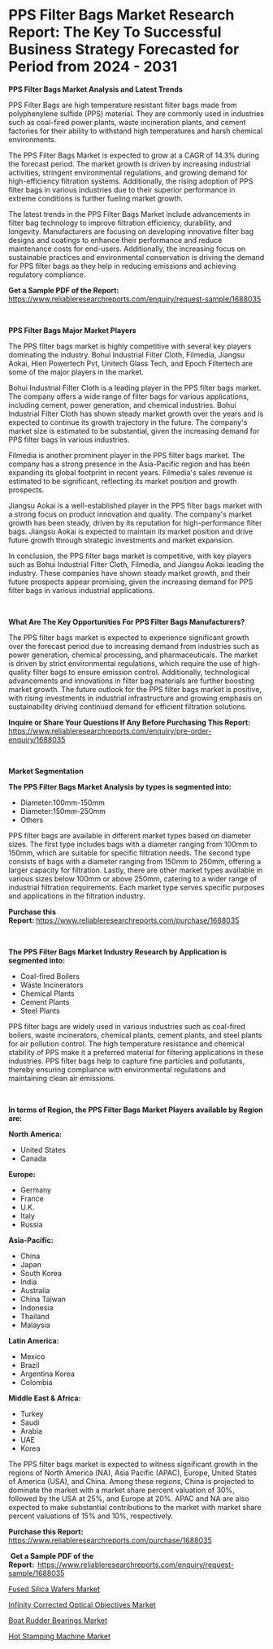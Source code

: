 <p><h1>PPS Filter Bags Market Research Report: The Key To Successful Business Strategy Forecasted for Period from 2024 - 2031</h1></p><p><strong>PPS Filter Bags Market Analysis and Latest Trends</strong></p>
<p><p>PPS Filter Bags are high temperature resistant filter bags made from polyphenylene sulfide (PPS) material. They are commonly used in industries such as coal-fired power plants, waste incineration plants, and cement factories for their ability to withstand high temperatures and harsh chemical environments.</p><p>The PPS Filter Bags Market is expected to grow at a CAGR of 14.3% during the forecast period. The market growth is driven by increasing industrial activities, stringent environmental regulations, and growing demand for high-efficiency filtration systems. Additionally, the rising adoption of PPS filter bags in various industries due to their superior performance in extreme conditions is further fueling market growth.</p><p>The latest trends in the PPS Filter Bags Market include advancements in filter bag technology to improve filtration efficiency, durability, and longevity. Manufacturers are focusing on developing innovative filter bag designs and coatings to enhance their performance and reduce maintenance costs for end-users. Additionally, the increasing focus on sustainable practices and environmental conservation is driving the demand for PPS filter bags as they help in reducing emissions and achieving regulatory compliance.</p></p>
<p><strong>Get a Sample PDF of the Report:&nbsp;</strong> <a href="https://www.reliableresearchreports.com/enquiry/request-sample/1688035">https://www.reliableresearchreports.com/enquiry/request-sample/1688035</a></p>
<p>&nbsp;</p>
<p><strong>PPS Filter Bags Major Market Players</strong></p>
<p><p>The PPS filter bags market is highly competitive with several key players dominating the industry. Bohui Industrial Filter Cloth, Filmedia, Jiangsu Aokai, Hien Powertech Pvt, Unitech Glass Tech, and Epoch Filtertech are some of the major players in the market.</p><p>Bohui Industrial Filter Cloth is a leading player in the PPS filter bags market. The company offers a wide range of filter bags for various applications, including cement, power generation, and chemical industries. Bohui Industrial Filter Cloth has shown steady market growth over the years and is expected to continue its growth trajectory in the future. The company's market size is estimated to be substantial, given the increasing demand for PPS filter bags in various industries.</p><p>Filmedia is another prominent player in the PPS filter bags market. The company has a strong presence in the Asia-Pacific region and has been expanding its global footprint in recent years. Filmedia's sales revenue is estimated to be significant, reflecting its market position and growth prospects.</p><p>Jiangsu Aokai is a well-established player in the PPS filter bags market with a strong focus on product innovation and quality. The company's market growth has been steady, driven by its reputation for high-performance filter bags. Jiangsu Aokai is expected to maintain its market position and drive future growth through strategic investments and market expansion.</p><p>In conclusion, the PPS filter bags market is competitive, with key players such as Bohui Industrial Filter Cloth, Filmedia, and Jiangsu Aokai leading the industry. These companies have shown steady market growth, and their future prospects appear promising, given the increasing demand for PPS filter bags in various industrial applications.</p></p>
<p>&nbsp;</p>
<p><strong>What Are The Key Opportunities For PPS Filter Bags Manufacturers?</strong></p>
<p><p>The PPS filter bags market is expected to experience significant growth over the forecast period due to increasing demand from industries such as power generation, chemical processing, and pharmaceuticals. The market is driven by strict environmental regulations, which require the use of high-quality filter bags to ensure emission control. Additionally, technological advancements and innovations in filter bag materials are further boosting market growth. The future outlook for the PPS filter bags market is positive, with rising investments in industrial infrastructure and growing emphasis on sustainability driving continued demand for efficient filtration solutions.</p></p>
<p><strong>Inquire or Share Your Questions If Any Before Purchasing This Report:</strong> <a href="https://www.reliableresearchreports.com/enquiry/pre-order-enquiry/1688035">https://www.reliableresearchreports.com/enquiry/pre-order-enquiry/1688035</a></p>
<p>&nbsp;</p>
<p><strong>Market Segmentation</strong></p>
<p><strong>The PPS Filter Bags Market Analysis by types is segmented into:</strong></p>
<p><ul><li>Diameter:100mm-150mm</li><li>Diameter:150mm-250mm</li><li>Others</li></ul></p>
<p><p>PPS filter bags are available in different market types based on diameter sizes. The first type includes bags with a diameter ranging from 100mm to 150mm, which are suitable for specific filtration needs. The second type consists of bags with a diameter ranging from 150mm to 250mm, offering a larger capacity for filtration. Lastly, there are other market types available in various sizes below 100mm or above 250mm, catering to a wider range of industrial filtration requirements. Each market type serves specific purposes and applications in the filtration industry.</p></p>
<p><strong>Purchase this Report:&nbsp;</strong><a href="https://www.reliableresearchreports.com/purchase/1688035">https://www.reliableresearchreports.com/purchase/1688035</a></p>
<p>&nbsp;</p>
<p><strong>The PPS Filter Bags Market Industry Research by Application is segmented into:</strong></p>
<p><ul><li>Coal-fired Boilers</li><li>Waste Incinerators</li><li>Chemical Plants</li><li>Cement Plants</li><li>Steel Plants</li></ul></p>
<p><p>PPS filter bags are widely used in various industries such as coal-fired boilers, waste incinerators, chemical plants, cement plants, and steel plants for air pollution control. The high temperature resistance and chemical stability of PPS make it a preferred material for filtering applications in these industries. PPS filter bags help to capture fine particles and pollutants, thereby ensuring compliance with environmental regulations and maintaining clean air emissions.</p></p>
<p>&nbsp;</p>
<p><strong>In terms of Region, the PPS Filter Bags Market Players available by Region are:</strong></p>
<p>
    <p> <strong> North America: </strong>
        <ul>
            <li>United States</li>
            <li>Canada</li>
        </ul>
        </p> 
    <p> <strong> Europe: </strong>
        <ul>
            <li>Germany</li>
            <li>France</li>
            <li>U.K.</li>
            <li>Italy</li>
            <li>Russia</li>
        </ul>
        </p> 
    <p> <strong> Asia-Pacific: </strong>
        <ul>
            <li>China</li>
            <li>Japan</li>
            <li>South Korea</li>
            <li>India</li>
            <li>Australia</li>
            <li>China Taiwan</li>
            <li>Indonesia</li>
            <li>Thailand</li>
            <li>Malaysia</li>
        </ul>
        </p> 
    <p> <strong> Latin America: </strong>
        <ul>
            <li>Mexico</li>
            <li>Brazil</li>
            <li>Argentina Korea</li>
            <li>Colombia</li>
        </ul>
        </p> 
    <p> <strong> Middle East & Africa: </strong>
        <ul>
            <li>Turkey</li>
            <li>Saudi</li>
            <li>Arabia</li>
            <li>UAE</li>
            <li>Korea</li>
        </ul>
    </p>
    </p>
<p><p>The PPS filter bags market is expected to witness significant growth in the regions of North America (NA), Asia Pacific (APAC), Europe, United States of America (USA), and China. Among these regions, China is projected to dominate the market with a market share percent valuation of 30%, followed by the USA at 25%, and Europe at 20%. APAC and NA are also expected to make substantial contributions to the market with market share percent valuations of 15% and 10%, respectively.</p></p>
<p><strong>Purchase this Report: </strong><a href="https://www.reliableresearchreports.com/purchase/1688035">https://www.reliableresearchreports.com/purchase/1688035</a></p>
<p>&nbsp;<strong>Get a Sample PDF of the Report:&nbsp;&nbsp;</strong><a href="https://www.reliableresearchreports.com/enquiry/request-sample/1688035">https://www.reliableresearchreports.com/enquiry/request-sample/1688035</a></p>
<p><strong></strong></p>
<p><p><a href="https://view.publitas.com/reportprime-1/fused-silica-wafers-market-a-comprehensive-report-of-its-market-share-growth-trends-2023-2030/">Fused Silica Wafers Market</a></p><p><a href="https://view.publitas.com/reportprime-1/infinity-corrected-optical-objectives-market-centers-on-aspects-such-as-market-growth-market-share-market-opportunity-and-projected-forecasts-spanning-from-2023-to-2030/">Infinity Corrected Optical Objectives Market</a></p><p><a href="https://view.publitas.com/reportprime-1/boat-rudder-bearings-market-research-report-reveals-the-latest-trends-and-opportunities-of-this-market-for-period-from-2023-2030/">Boat Rudder Bearings Market</a></p><p><a href="https://five-trouble-98a.notion.site/Hot-Stamping-Machine-Market-Centers-on-Aspects-such-as-Market-Growth-Market-Share-Market-Opportuni-c5f4d3b8c6e54a30b30dac1e8e361f3b">Hot Stamping Machine Market</a></p></p>